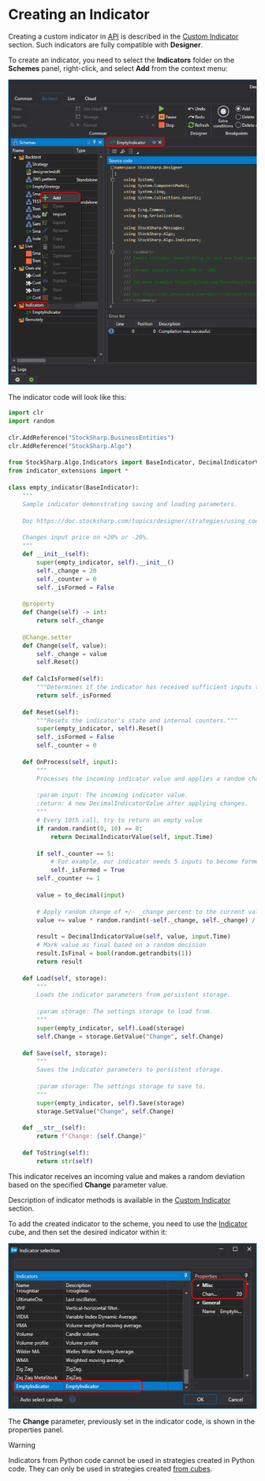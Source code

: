 # Creating an Indicator

Creating a custom indicator in [API](../../../../api.md) is described in the [Custom Indicator](../../../../api/indicators/custom_indicator.md) section. Such indicators are fully compatible with **Designer**.

To create an indicator, you need to select the **Indicators** folder on the **Schemes** panel, right-click, and select **Add** from the context menu:

![Designer_Source_Code_Indicator_00](../../../../../images/designer_source_code_indicator_00.png)

The indicator code will look like this:

```python
import clr
import random

clr.AddReference("StockSharp.BusinessEntities")
clr.AddReference("StockSharp.Algo")

from StockSharp.Algo.Indicators import BaseIndicator, DecimalIndicatorValue
from indicator_extensions import *

class empty_indicator(BaseIndicator):
	"""
	Sample indicator demonstrating saving and loading parameters.

	Doc https://doc.stocksharp.com/topics/designer/strategies/using_code/python/create_own_indicator.html
	
	Changes input price on +20% or -20%.
	"""
	def __init__(self):
		super(empty_indicator, self).__init__()
		self._change = 20
		self._counter = 0
		self._isFormed = False

	@property
	def Change(self) -> int:
		return self._change

	@Change.setter
	def Change(self, value):
		self._change = value
		self.Reset()

	def CalcIsFormed(self):
		"""Determines if the indicator has received sufficient inputs to be considered formed."""
		return self._isFormed

	def Reset(self):
		"""Resets the indicator's state and internal counters."""
		super(empty_indicator, self).Reset()
		self._isFormed = False
		self._counter = 0

	def OnProcess(self, input):
		"""
		Processes the incoming indicator value and applies a random change.
		
		:param input: The incoming indicator value.
		:return: A new DecimalIndicatorValue after applying changes.
		"""
		# Every 10th call, try to return an empty value
		if random.randint(0, 10) == 0:
			return DecimalIndicatorValue(self, input.Time)

		if self._counter == 5:
			# For example, our indicator needs 5 inputs to become formed
			self._isFormed = True
		self._counter += 1

		value = to_decimal(input)

		# Apply random change of +/- _change percent to the current value
		value += value * random.randint(-self._change, self._change) / 100.0

		result = DecimalIndicatorValue(self, value, input.Time)
		# Mark value as final based on a random decision
		result.IsFinal = bool(random.getrandbits(1))
		return result

	def Load(self, storage):
		"""
		Loads the indicator parameters from persistent storage.
		
		:param storage: The settings storage to load from.
		"""
		super(empty_indicator, self).Load(storage)
		self.Change = storage.GetValue("Change", self.Change)

	def Save(self, storage):
		"""
		Saves the indicator parameters to persistent storage.
		
		:param storage: The settings storage to save to.
		"""
		super(empty_indicator, self).Save(storage)
		storage.SetValue("Change", self.Change)

	def __str__(self):
		return f"Change: {self.Change}"

	def ToString(self):
		return str(self)
```

This indicator receives an incoming value and makes a random deviation based on the specified **Change** parameter value.

Description of indicator methods is available in the [Custom Indicator](../../../../api/indicators/custom_indicator.md) section.

To add the created indicator to the scheme, you need to use the [Indicator](../../using_visual_designer/elements/common/indicator.md) cube, and then set the desired indicator within it:

![Designer_Source_Code_Indicator_01](../../../../../images/designer_source_code_indicator_01.png)

The **Change** parameter, previously set in the indicator code, is shown in the properties panel.

> [!WARNING] 
> Indicators from Python code cannot be used in strategies created in Python code. They can only be used in strategies created [from cubes](../../using_visual_designer.md).